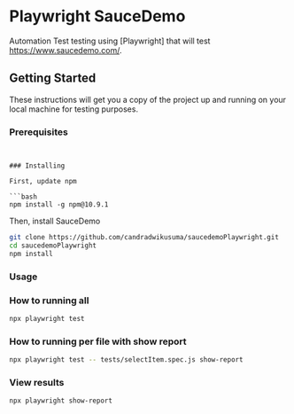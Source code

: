 # Playwright SauceDemo

Automation Test testing using [Playwright] that will test https://www.saucedemo.com/.


## Getting Started

These instructions will get you a copy of the project up and running on your local machine for testing purposes.

### Prerequisites
```


### Installing

First, update npm

```bash
npm install -g npm@10.9.1
```

Then, install SauceDemo

```bash
git clone https://github.com/candradwikusuma/saucedemoPlaywright.git
cd saucedemoPlaywright
npm install
```

### Usage

### How to running all
```bash
npx playwright test
```

### How to running per file with show report
```bash
npx playwright test -- tests/selectItem.spec.js show-report
```

### View results

```bash
npx playwright show-report
```
